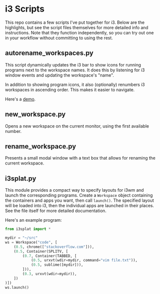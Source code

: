 # i3 Scripts

This repo contains a few scripts I've put together for i3.
Below are the highlights, but see the script files themselves for more detailed info and instructions.
Note that they function independently, so you can try out one in your workflow without committing to using the rest.

## autorename_workspaces.py

This script dynamically updates the i3 bar to show icons for running programs next to the workspace names.
It does this by listening for i3 window events and updating the workspace's "name".

In addition to showing program icons, it also (optionally) renumbers i3 workspaces in ascending order.
This makes it easier to navigate.

Here's a [demo](https://gfycat.com/AfraidAmusingCoyote).

## new_workspace.py

Opens a new workspace on the current monitor, using the first available number.

## rename_workspace.py

Presents a small modal window with a text box that allows for renaming the current workspace.

## i3splat.py

This module provides a compact way to specify layouts for i3wm and launch the corresponding programs.
Create a `Workspace` object containing the containers and apps you want, then call `launch()`.
The specified layout will be loaded into i3, then the individual apps are launched in their places.
See the file itself for more detailed documentation.

Here's an example program:

```python
from i3splat import *

mydir = "~/src"
ws = Workspace("code", [
    (0.5, chrome(["stackoverflow.com"])),
    (0.5, Container(SPLITV, [
        (0.7, Container(TABBED, [
            (0.5, urxvt(wdir=mydir, command="vim file.txt")),
            (0.5, sublime([mydir])),
        ])),
        (0.3, urxvt(wdir=mydir)),
    ])
)])
ws.launch()
```
